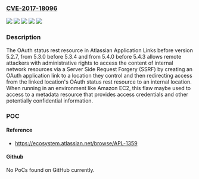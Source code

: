 ### [CVE-2017-18096](https://cve.mitre.org/cgi-bin/cvename.cgi?name=CVE-2017-18096)
![](https://img.shields.io/static/v1?label=Product&message=Atlassian%20Application%20Links&color=blue)
![](https://img.shields.io/static/v1?label=Version&message=5.3.0%20&color=brightgreen)
![](https://img.shields.io/static/v1?label=Version&message=5.4.0%20&color=brightgreen)
![](https://img.shields.io/static/v1?label=Version&message=unspecified%20&color=brightgreen)
![](https://img.shields.io/static/v1?label=Vulnerability&message=Server-Side%20Request%20Forgery%20(SSRF)&color=brightgreen)

### Description

The OAuth status rest resource in Atlassian Application Links before version 5.2.7, from 5.3.0 before 5.3.4 and from 5.4.0 before 5.4.3 allows remote attackers with administrative rights to access the content of internal network resources via a Server Side Request Forgery (SSRF) by creating an OAuth application link to a location they control and then redirecting access from the linked location's OAuth status rest resource to an internal location. When running in an environment like Amazon EC2, this flaw maybe used to access to a metadata resource that provides access credentials and other potentially confidential information.

### POC

#### Reference
- https://ecosystem.atlassian.net/browse/APL-1359

#### Github
No PoCs found on GitHub currently.

